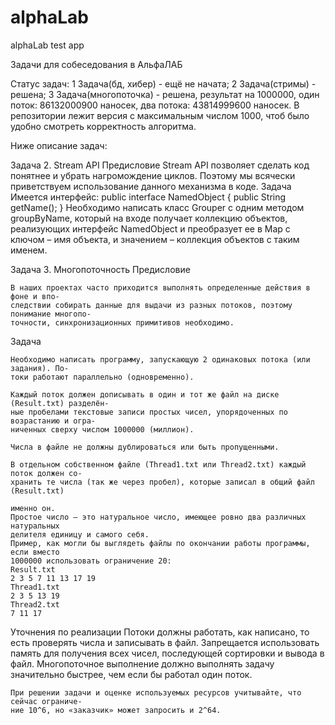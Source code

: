 # alphaLab
alphaLab test app

Задачи для собеседования в АльфаЛАБ

Статус задач: 
1 Задача(бд, хибер) - ещё не начата;
2 Задача(стримы) - решена;
3 Задача(многопоточка) - решена, результат на 1000000, один поток: 86132000900 наносек, два потока: 43814999600 наносек. 
  В репозитории лежит версия с максимальным числом 1000, чтоб было удобно смотреть корректность алгоритма.

Ниже описание задач:

Задача 2. Stream API
  Предисловие
    Stream API позволяет сделать код понятнее и убрать нагромождение циклов. Поэтому мы
    всячески приветствуем использование данного механизма в коде.
  Задача
    Имеется интерфейс:
    public interface NamedObject {
    public String getName();
    }
    Необходимо написать класс Grouper с одним методом groupByName, который на входе
    получает коллекцию объектов, реализующих интерфейс NamedObject и преобразует ее
    в Map с ключом – имя объекта, и значением – коллекция объектов с таким именем.
    
Задача 3. Многопоточность
  Предисловие

    В наших проектах часто приходится выполнять определенные действия в фоне и впо-
    следствии собирать данные для выдачи из разных потоков, поэтому понимание многопо-
    точности, синхронизационных примитивов необходимо.

  Задача

    Необходимо написать программу, запускающую 2 одинаковых потока (или задания). По-
    токи работают параллельно (одновременно).

    Каждый поток должен дописывать в один и тот же файл на диске (Result.txt) разделён-
    ные пробелами текстовые записи простых чисел, упорядоченных по возрастанию и огра-
    ниченных сверху числом 1000000 (миллион).

    Числа в файле не должны дублироваться или быть пропущенными.

    В отдельном собственном файле (Thread1.txt или Thread2.txt) каждый поток должен со-
    хранить те числа (так же через пробел), которые записал в общий файл (Result.txt)

    именно он.
    Простое число — это натуральное число, имеющее ровно два различных натуральных
    делителя единицу и самого себя.
    Пример, как могли бы выглядеть файлы по окончании работы программы, если вместо
    1000000 использовать ограничение 20:
    Result.txt
    2 3 5 7 11 13 17 19
    Thread1.txt
    2 3 5 13 19
    Thread2.txt
    7 11 17

  Уточнения по реализации
    Потоки должны работать, как написано, то есть проверять числа и записывать в файл.
    Запрещается использовать память для получения всех чисел, последующей сортировки
    и вывода в файл.
    Многопоточное выполнение должно выполнять задачу значительно быстрее, чем если бы
    работал один поток.

    При решении задачи и оценке используемых ресурсов учитывайте, что сейчас ограниче-
    ние 10^6, но «заказчик» может запросить и 2^64.
